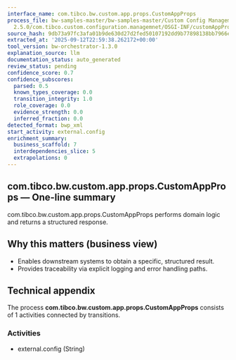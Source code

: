 ```yaml
---
interface_name: com.tibco.bw.custom.app.props.CustomAppProps
process_file: bw-samples-master/bw-samples-master/Custom Config Management for BWCE
  2.5.0/com.tibco.custom.configuration.managemnet/OSGI-INF/customAppProps.xml
source_hash: 9db73a97fc3afa01b9de630d27d2fed50107192dd9b77898138bb7966e81fd54
extracted_at: '2025-09-12T22:59:38.262172+00:00'
tool_version: bw-orchestrator-1.3.0
explanation_source: llm
documentation_status: auto_generated
review_status: pending
confidence_score: 0.7
confidence_subscores:
  parsed: 0.5
  known_types_coverage: 0.0
  transition_integrity: 1.0
  role_coverage: 0.0
  evidence_strength: 0.0
  inferred_fraction: 0.0
detected_format: bwp_xml
start_activity: external.config
enrichment_summary:
  business_scaffold: 7
  interdependencies_slice: 5
  extrapolations: 0
---
```


## com.tibco.bw.custom.app.props.CustomAppProps — One-line summary
com.tibco.bw.custom.app.props.CustomAppProps performs domain logic and returns a structured response.

## Why this matters (business view)
- Enables downstream systems to obtain a specific, structured result.
- Provides traceability via explicit logging and error handling paths.

## Technical appendix
The process **com.tibco.bw.custom.app.props.CustomAppProps** consists of 1 activities connected by transitions.

### Activities
- external.config (String)
